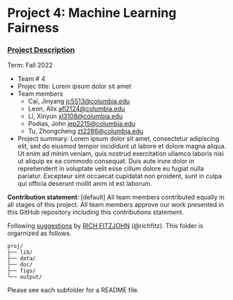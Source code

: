 # Project 4: Machine Learning Fairness

### [Project Description](doc/project4_desc.md)

Term: Fall 2022

+ Team # 4
+ Projec title: Lorem ipsum dolor sit amet
+ Team members
	+ Cai, Jinyang [jc5513@columbia.edu](mailto:jc5513@columbia.edu)
	+ Leon, Alix [afl2124@columbia.edu](mailto:afl2124@columbia.edu)
	+ Li, Xinyun [xl3108@columbia.edu](mailto:xl3108@columbia.edu)
	+ Podias, John [jep2215@columbia.edu](mailto:jep2215@columbia.edu)
	+ Tu, Zhongcheng [zt2286@columbia.edu](mailto:zt2286@columbia.edu)
+ Project summary: Lorem ipsum dolor sit amet, consectetur adipiscing elit, sed do eiusmod tempor incididunt ut labore et dolore magna aliqua. Ut enim ad minim veniam, quis nostrud exercitation ullamco laboris nisi ut aliquip ex ea commodo consequat. Duis aute irure dolor in reprehenderit in voluptate velit esse cillum dolore eu fugiat nulla pariatur. Excepteur sint occaecat cupidatat non proident, sunt in culpa qui officia deserunt mollit anim id est laborum.
	
**Contribution statement**: [default] All team members contributed equally in all stages of this project. All team members approve our work presented in this GitHub repository including this contributions statement. 

Following [suggestions](http://nicercode.github.io/blog/2013-04-05-projects/) by [RICH FITZJOHN](http://nicercode.github.io/about/#Team) (@richfitz). This folder is orgarnized as follows.

```
proj/
├── lib/
├── data/
├── doc/
├── figs/
└── output/
```

Please see each subfolder for a README file.

